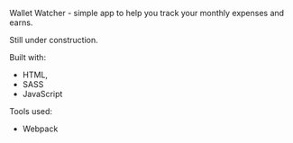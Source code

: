 Wallet Watcher - simple app to help you track your monthly expenses and earns.

Still under construction.


Built with: 
- HTML,
- SASS
- JavaScript


Tools used: 
- Webpack
